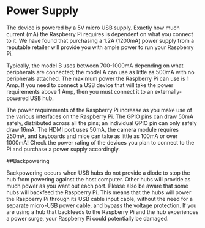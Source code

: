 # Power Supply

The device is powered by a 5V micro USB supply. Exactly how much current (mA) the Raspberry Pi requires is dependent on what you connect to it. We have found that purchasing a 1.2A (1200mA) power supply from a reputable retailer will provide you with ample power to run your Raspberry Pi.

Typically, the model B uses between 700-1000mA depending on what peripherals are connected; the model A can use as little as 500mA with no peripherals attached. The maximum power the Raspberry Pi can use is 1 Amp. If you need to connect a USB device that will take the power requirements above 1 Amp, then you must connect it to an externally-powered USB hub.

The power requirements of the Raspberry Pi increase as you make use of the various interfaces on the Raspberry Pi. The GPIO pins can draw 50mA safely, distributed across all the pins; an individual GPIO pin can only safely draw 16mA. The HDMI port uses 50mA, the camera module requires 250mA, and keyboards and mice can take as little as 100mA or over 1000mA! Check the power rating of the devices you plan to connect to the Pi and purchase a power supply accordingly.

##Backpowering

Backpowering occurs when USB hubs do not provide a diode to stop the hub from powering against the host computer. Other hubs will provide as much power as you want out each port. Please also be aware that some hubs will backfeed the Raspberry Pi. This means that the hubs will power the Raspberry Pi through its USB cable input cable, without the need for a separate micro-USB power cable, and bypass the voltage protection. If you are using a hub that backfeeds to the Raspberry Pi and the hub experiences a power surge, your Raspberry Pi could potentially be damaged.
